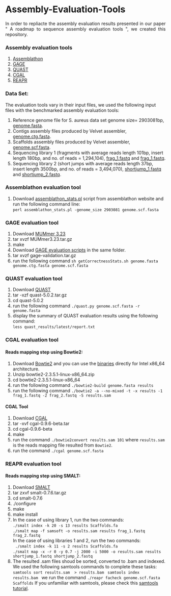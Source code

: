 # Assembly-Evaluation-Tools
<p align="justify">
In order to repliacte the assembly evaluation results presented in our paper " A roadmap to sequence assembly evaluation tools ", we created this repository.

### Assembly evaluation tools
1. [Assemblathon](https://github.com/KorfLab/Assemblathon)
2. [GAGE](http://gage.cbcb.umd.edu/results/gage-validation.tar.gz)
3. [QUAST](https://sourceforge.net/projects/quast/files/quast-5.0.2.tar.gz)
4. [CGAL](https://pachterlab.github.io/cgal/)
5. [REAPR](https://www.sanger.ac.uk/science/tools/reapr)

### Data Set:
The evaluation tools vary in their input files, we used the following input files with the benchmarked assembly evaluation tools:
1. Reference genome file for S. aureus data set genome size= 2903081bp, [genome.fasta](http://gage.cbcb.umd.edu/data/Staphylococcus_aureus/Data.original/genome.fasta).
2. Contigs assembly files produced by Velvet assembler, [genome.ctg.fasta](http://gage.cbcb.umd.edu/data/Staphylococcus_aureus).
3. Scaffolds assembly files produced by Velvet assembler, [genome.scf.fasta](http://gage.cbcb.umd.edu/data/Staphylococcus_aureus).
4. Sequencing library 1 (fragments with average reads length 101bp, insert length 180bp, and no. of reads = 1,294,104),          [frag_1.fastq](http://gage.cbcb.umd.edu/data/Staphylococcus_aureus/Data.original/frag_1.fastq.gz) and [frag_1.fastq](http://gage.cbcb.umd.edu/data/Staphylococcus_aureus/Data.original/frag_2.fastq.gz).
5. Sequencing library 2 (short jumps with average reads length 37bp, insert length 3500bp, and no. of reads = 3,494,070),          [shortjump_1.fastq](http://gage.cbcb.umd.edu/data/Staphylococcus_aureus/Data.original/shortjump_1.fastq.gz) and [shortjump_2.fastq](http://gage.cbcb.umd.edu/data/Staphylococcus_aureus/Data.original/shortjump_2.fastq.gz).

### Assemblathon evaluation tool
1. Download [assemblathon_stats.pl](https://github.com/KorfLab/Assemblathon/blob/master/assemblathon_stats.pl) script from assemblathon website and run the following command line:<br/> `perl assemblathon_stats.pl -genome_size 2903081 genome.scf.fasta` 

### GAGE evaluation tool 
1. Download [MUMmer 3.23](http://sourceforge.net/projects/mummer/files%2Fmummer%2F3.23/)
2. tar xvzf MUMmer3.23.tar.gz
3. make
4. Download [GAGE evaluation scripts](http://gage.cbcb.umd.edu/results/gage-validation.tar.gz) in the same folder. 
5. tar xvzf gage-validation.tar.gz
6. run the following command `sh getCorrectnessStats.sh genome.fasta genome.ctg.fasta genome.scf.fasta`
 
### QUAST evaluation tool 
1. Download [QUAST](https://sourceforge.net/projects/quast/files/quast-5.0.2.tar.gz)
2. tar -xzf quast-5.0.2.tar.gz
3. cd quast-5.0.2
4. run the following command `./quast.py genome.scf.fasta -r genome.fasta`
5. display the summary of QUAST evaluation results using the following command: <br/> `less quast_results/latest/report.txt` 

### CGAL evaluation tool
#### Reads mapping step using Bowtie2:
1. Download [Bowtie2](https://sourceforge.net/projects/bowtie-bio/files/bowtie2/2.3.5.1/) and you can use the [binaries](https://sourceforge.net/projects/bowtie-bio/files/bowtie2/2.3.5.1/bowtie2-2.3.5.1-linux-x86_64.zip/download) directly for Intel x86_64 architecture.
2. Unzip bowtie2-2.3.5.1-linux-x86_64.zip
3. cd bowtie2-2.3.5.1-linux-x86_64
4. run the following command `./bowtie2-build genome.fasta results`
5. run the following command `./bowtie2 -a --no-mixed -t -x results -1 frag_1.fastq -2 frag_2.fastq -S results.sam`
#### CGAL Tool
1. Download [CGAL](https://pachterlab.github.io/cgal/)
2. tar -xvf cgal-0.9.6-beta.tar 
3. cd cgal-0.9.6-beta
4. make
5. run the command `./bowtie2convert results.sam 101` where `results.sam` is the reads mapping file resulted from `Bowtie2`.
6. run the command `./cgal genome.scf.fasta`

### REAPR evaluation tool

#### Reads mapping step using SMALT:
1. Download [SMALT](http://sourceforge.net/projects/smalt/)
2. tar zxvf smalt-0.7.6.tar.gz
3. cd smalt-0.7.6
4. ./configure
5. make
6. make install
7. In the case of using library 1, run the two commands: <br/>
    `./smalt index -k 20 -s 13 results Scaffolds.fa` <br/>
    `./smalt map -f samsoft -o results.sam results frag_1.fastq frag_2.fastq` <br/>
   In the case of using libraries 1 and 2, run the two commands: <br/>
   ` ./smalt index -k 11 -s 2 results Scaffolds.fa` <br/>
   `./smalt map -x -r 0 -y 0.7 -j 2000 -i 5000 -o results.sam results shortjump_1.fastq shortjump_2.fastq`
8. The resulted .sam files shoud be sorted, converted to .bam and indexed. We used the following samtools commands to complete these tasks: <br/>
   `samtools sort results.sam  > results.bam `
   `samtools index results.bam `
 we run the command `./reapr facheck genome.scf.fasta Scaffolds`
 If you unfamiliar with samtools, please check this [samtools tutorial](http://quinlanlab.org/tutorials/samtools/samtools.html).
